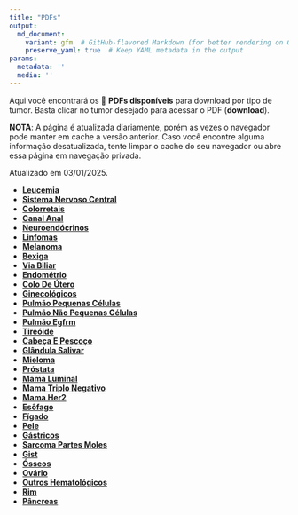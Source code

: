 ```yaml
---
title: "PDFs"
output: 
  md_document:
    variant: gfm  # GitHub-flavored Markdown (for better rendering on GitHub)
    preserve_yaml: true  # Keep YAML metadata in the output
params:
  metadata: ''
  media: ''
---
```


<script async src="https://scripts.simpleanalyticscdn.com/latest.js"></script>

Aqui você encontrará os 📝 **PDFs disponíveis** para download por tipo
de tumor. Basta clicar no tumor desejado para acessar o PDF
(**download**).

**NOTA**: A página é atualizada diariamente, porém as vezes o navegador
pode manter em cache a versão anterior. Caso você encontre alguma
informação desatualizada, tente limpar o cache do seu navegador ou abre
essa página em navegação privada.

Atualizado em 03/01/2025.

- [**Leucemia**](https://coeoralmeds-e768.restdb.io/media/67778e53f63b8048000b8b37?download=true)
- [**Sistema Nervoso
  Central**](https://coeoralmeds-e768.restdb.io/media/67778e54f63b8048000b8b3a?download=true)
- [**Colorretais**](https://coeoralmeds-e768.restdb.io/media/67778e57f63b8048000b8b3f?download=true)
- [**Canal
  Anal**](https://coeoralmeds-e768.restdb.io/media/67778e58f63b8048000b8b41?download=true)
- [**Neuroendócrinos**](https://coeoralmeds-e768.restdb.io/media/67778e5af63b8048000b8b43?download=true)
- [**Linfomas**](https://coeoralmeds-e768.restdb.io/media/67778e5bf63b8048000b8b45?download=true)
- [**Melanoma**](https://coeoralmeds-e768.restdb.io/media/67778e5df63b8048000b8b47?download=true)
- [**Bexiga**](https://coeoralmeds-e768.restdb.io/media/67778e5ef63b8048000b8b49?download=true)
- [**Via
  Biliar**](https://coeoralmeds-e768.restdb.io/media/67778e5ff63b8048000b8b4b?download=true)
- [**Endométrio**](https://coeoralmeds-e768.restdb.io/media/67778e61f63b8048000b8b4d?download=true)
- [**Colo De
  Útero**](https://coeoralmeds-e768.restdb.io/media/67778e63f63b8048000b8b4f?download=true)
- [**Ginecológicos**](https://coeoralmeds-e768.restdb.io/media/67778e64f63b8048000b8b51?download=true)
- [**Pulmão Pequenas
  Células**](https://coeoralmeds-e768.restdb.io/media/67778e65f63b8048000b8b53?download=true)
- [**Pulmão Não Pequenas
  Células**](https://coeoralmeds-e768.restdb.io/media/67778e67f63b8048000b8b55?download=true)
- [**Pulmão
  Egfrm**](https://coeoralmeds-e768.restdb.io/media/67778e68f63b8048000b8b57?download=true)
- [**Tireóide**](https://coeoralmeds-e768.restdb.io/media/67778e6bf63b8048000b8b5b?download=true)
- [**Cabeça E
  Pescoço**](https://coeoralmeds-e768.restdb.io/media/67778e6cf63b8048000b8b5d?download=true)
- [**Glândula
  Salivar**](https://coeoralmeds-e768.restdb.io/media/67778e6ef63b8048000b8b5f?download=true)
- [**Mieloma**](https://coeoralmeds-e768.restdb.io/media/67778e6ff63b8048000b8b61?download=true)
- [**Próstata**](https://coeoralmeds-e768.restdb.io/media/67778e71f63b8048000b8b63?download=true)
- [**Mama
  Luminal**](https://coeoralmeds-e768.restdb.io/media/67778e73f63b8048000b8b67?download=true)
- [**Mama Triplo
  Negativo**](https://coeoralmeds-e768.restdb.io/media/67778e75f63b8048000b8b6c?download=true)
- [**Mama
  Her2**](https://coeoralmeds-e768.restdb.io/media/67778e76f63b8048000b8b6e?download=true)
- [**Esôfago**](https://coeoralmeds-e768.restdb.io/media/67778e78f63b8048000b8b70?download=true)
- [**Fígado**](https://coeoralmeds-e768.restdb.io/media/67778e79f63b8048000b8b72?download=true)
- [**Pele**](https://coeoralmeds-e768.restdb.io/media/67778e7af63b8048000b8b74?download=true)
- [**Gástricos**](https://coeoralmeds-e768.restdb.io/media/67778e7cf63b8048000b8b76?download=true)
- [**Sarcoma Partes
  Moles**](https://coeoralmeds-e768.restdb.io/media/67778e7df63b8048000b8b78?download=true)
- [**Gist**](https://coeoralmeds-e768.restdb.io/media/67778e7ef63b8048000b8b7a?download=true)
- [**Ósseos**](https://coeoralmeds-e768.restdb.io/media/67778e80f63b8048000b8b7c?download=true)
- [**Ovário**](https://coeoralmeds-e768.restdb.io/media/67778e81f63b8048000b8b7e?download=true)
- [**Outros
  Hematológicos**](https://coeoralmeds-e768.restdb.io/media/67778e83f63b8048000b8b80?download=true)
- [**Rim**](https://coeoralmeds-e768.restdb.io/media/67778e84f63b8048000b8b82?download=true)
- [**Pâncreas**](https://coeoralmeds-e768.restdb.io/media/67778e86f63b8048000b8b84?download=true)
